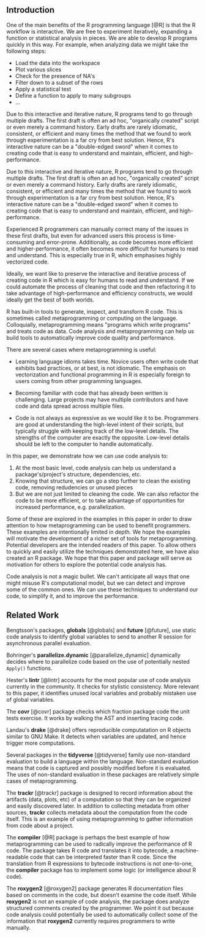 ## Introduction

One of the main benefits of the R programming language [@R] is that the R
workflow is interactive. We are free to experiment iteratively,
expanding a function or statistical analysis in pieces. We are able to
develop R programs quickly in this way. For example, when analyzing
data we might take the following steps:

- Load the data into the workspace
- Plot various slices
- Check for the presence of NA's
- Filter down to a subset of the rows
- Apply a statistical test
- Define a function to apply to many subgroups
- ...

Due to this interactive and iterative nature, R programs tend to go
through multiple drafts. The first draft is often an ad hoc,
"organically created" script or even merely a command history. Early
drafts are rarely idiomatic, consistent, or efficient and many times
the method that we found to work through experimentation is a far cry
from best solution. Hence, R's interactive nature can be a
"double-edged sword" when it comes to creating code that is easy to
understand and maintain, efficient, and high-performance.

Due to this interactive and
iterative nature, R programs tend to go through multiple drafts. The
first draft is often an ad hoc, "organically created" script or even
merely a command history. Early drafts are rarely idiomatic,
consistent, or efficient and many times the method that we found to
work through experimentation is a far cry from best solution. Hence,
R's interactive nature can be a "double-edged sword" when it comes to
creating code that is easy to understand and maintain, efficient, and
high-performance.

Experienced R programmers can manually correct many of the issues in
these first drafts, but even for advanced users this process is
time-consuming and error-prone. Additionally, as code becomes more
efficient and higher-performance, it often becomes more difficult for
humans to read and understand. This is especially true in R, which
emphasises highly vectorized code.

Ideally, we want like to preserve the interactive and iterative
process of creating code in R which is easy for humans to read and
understand. If we could automate the process of cleaning that code and
then refactoring it to take advantage of high-performance and efficiency
constructs, we would ideally get the best of both worlds.

R has built-in tools to generate, inspect, and transform R code. This
is sometimes called metaprogramming or computing on the
language. Colloquially, metaprogramming means "programs which write
programs" and treats code as data. Code analysis and metaprogramming
can help us build tools to automatically improve code quality and performance.

<!--

Metaprogramming has received relatively little attention within the R
community. One exception is the __lintr__ package, which checks code for
stylistic and semantic issues. __lintr__ is an example of successful and
practical use of metaprogramming. While __lintr__ only analyzes code, we can go
further by actually modifying the code programmatically. At present, few
packages are available to do this.

-->

There are several cases where metaprogramming is useful:

*   Learning language idioms takes time. Novice users often write code that
    exhibits bad practices, or at best, is not idiomatic. The emphasis on
    vectorization and functional programming in R is especially foreign to
    users coming from other programming languages.

*   Becoming familiar with code that has already been written is challenging.
    Large projects may have multiple contributors and have code and data spread
    across multiple files.

*   Code is not always as expressive as we would like it to be. Programmers are
    good at understanding the high-level intent of their scripts, but typically
    struggle with keeping track of the low-level details. The strengths of the
    computer are exactly the opposite. Low-level details should be left to the
    computer to handle automatically.

In this paper, we demonstrate how we can use code analysis to:

  1. At the most basic level, code analysis can help us understand a
     package's/project's structure, dependencies, etc.
  2. Knowing that structure, we can go a step further to clean the
     existing code, removing redudencies or unused pieces
  3. But we are not just limited to cleaning the code. We can also
     refactor the code to be more efficient, or to take advantage of
     opportunities for increased performance, e.g. parallelization.

Some of these are explored in the examples in this paper in order to
draw attention to how metaprogramming can be used to benefit
programmers. These examples are intentionally limited in depth. We
hope the examples will motivate the development of a richer set of
tools for metaprogramming. Potential developers are the intended
readers of this paper. To allow others to quickly and easily utilize
the techniques demonstrated here, we have also created an R
package. We hope that this paper and package will serve as motivation
for others to explore the potential code analysis has.

Code analysis is not a magic bullet. We can't anticipate all ways that one
might misuse R's computational model, but we can detect and improve some of
the common ones. We can use these techniques to understand our code, to
simplify it, and to improve the performance.

## Related Work

Bengtsson's packages, __globals__ [@globals] and __future__ [@future], use static code analysis
to identify global variables to send to another R session for asynchronous
parallel evaluation.

Bohringer's __parallelize.dynamic__ [@parallelize_dynamic] dynamically decides where to
parallelize code based on the use of potentially nested `Apply()` functions.

Hester's __lintr__ [@lintr] accounts for the most popular use of code analysis
currently in the community. It checks for stylistic consistency. More
relevant to this paper, it identifies unused local variables and probably
mistaken use of global variables.

The __covr__ [@covr] package checks which fraction package code the unit tests
exercise. It works by walking the AST and inserting tracing code.

Landau's __drake__ [@drake] offers reproducible computatation on R objects similar to
GNU Make. It detects when variables are updated, and hence trigger more
computations.

Several packages in the __tidyverse__ [@tidyverse] family use non-standard evaluation to
build a language within the language. Non-standard evaluation means that code
is captured and possibly modified before it is evaluated. The uses of
non-standard evaluation in these packages are relatively simple cases of
metaprogramming.

The __trackr__ [@trackr] package is designed to record information about the artifacts
(data, plots, etc) of a computation so that they can be organized and easily
discovered later. In addition to collecting metadata from other sources,
__trackr__ collects metadata about the computation from the code itself. This
is an example of using metaprogramming to gather information from code about a
project.

The __compiler__ [@R] package is perhaps the best example of how metaprogramming can
be used to radically improve the performance of R code. The package takes R
code and translates it into bytecode, a machine-readable code that can be
interpreted faster than R code. Since the translation from R expressions to
bytecode instructions is not one-to-one, the __compiler__ package has to
implement some logic (or intelligence about R code).

The __roxygen2__ [@roxygen2] package generates R documentation files based on comments in
the code, but doesn't examine the code itself. While __roxygen2__ is not an
example of code analysis, the package does analyze structured comments created
by the programmer. We point it out because code analysis could potentially be
used to automatically collect some of the information that __roxygen2__
currently requires programmers to write manually.
